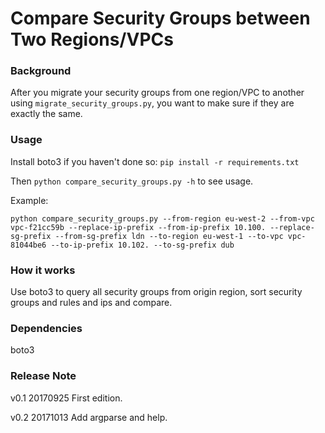 # Compare Security Groups between Two Regions/VPCs

### Background

After you migrate your security groups from one region/VPC to another using `migrate_security_groups.py`, you want to make sure if they are exactly the same.

### Usage

Install boto3 if you haven't done so: `pip install -r requirements.txt`

Then `python compare_security_groups.py -h` to see usage.

Example:

`python compare_security_groups.py --from-region eu-west-2 --from-vpc vpc-f21cc59b --replace-ip-prefix --from-ip-prefix 10.100. --replace-sg-prefix --from-sg-prefix ldn --to-region eu-west-1 --to-vpc vpc-81044be6 --to-ip-prefix 10.102. --to-sg-prefix dub`

### How it works

Use boto3 to query all security groups from origin region, sort security groups and rules and ips and compare.

### Dependencies

boto3

### Release Note

v0.1    20170925    First edition.

v0.2    20171013    Add argparse and help.
